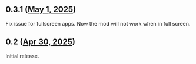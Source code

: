 ## 0.3.1 ([May 1, 2025](https://github.com/ramensoftware/windhawk-mods/blob/6d513abd8d17a039419817c9f8e0be1b5e4c5369/mods/edge-hot-corner-desktop-switch.wh.cpp))

Fix issue for fullscreen apps. Now the mod will not work when in full screen.

## 0.2 ([Apr 30, 2025](https://github.com/ramensoftware/windhawk-mods/blob/35d83479873db11a4a1b538ad1eb5a044c4355f5/mods/edge-hot-corner-desktop-switch.wh.cpp))

Initial release.
